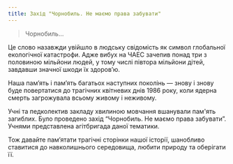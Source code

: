```yaml
---
title: Захід "Чорнобиль. Не маємо права забувати"
---
```


> Чорнобиль…

Це слово назавжди увійшло в людську свідомість як символ глобальної екологічної катастрофи. Адже вибух на ЧАЕС зачепив понад три з половиною мільйони людей, у тому числі півтора мільйони дітей, завдавши значної шкоди їх здоров’ю.

Наша пам’ять і пам’ять багатьох наступних поколінь — знову і знову буде повертатися до трагічних квітневих днів 1986 року, коли ядерна смерть загрожувала всьому живому і неживому.

Учні та педколектив закладу хвилиною мовчання вшанували пам'ять загиблих. Було проведено захід “Чорнобиль. Не маємо права забувати”. Учнями представлена агітбригада даної тематики.

Тож давайте пам’ятати трагічні сторінки нашої історії, шанобливо ставитися до навколишнього середовища, любити природу та оберігати її.

<slideshow id="_/72157652136247502" />
